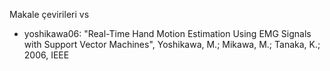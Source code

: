 Makale çevirileri vs

- yoshikawa06: "Real-Time Hand Motion Estimation Using EMG Signals with Support Vector Machines", Yoshikawa, M.;   Mikawa, M.;   Tanaka, K.; 2006, IEEE


